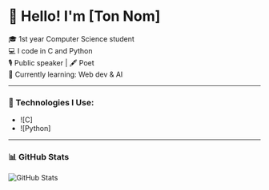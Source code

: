 # 👋 Hello! I'm [Ton Nom]

🎓 1st year Computer Science student  
💻 I code in C and Python  
🎙️ Public speaker | 🖋️ Poet  
🌱 Currently learning: Web dev & AI  

---

### 🔧 Technologies I Use:
- ![C]
- ![Python]

---

### 📊 GitHub Stats
![GitHub Stats](https://github.com/itsHEBAA15)
